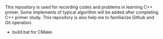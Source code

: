 This repository is used for recording codes and problems in learning C++ primer. Some implements of typical algorithm will be added after completing C++ primer study. This repository is also help me to familiarize Github and Git operation.



- build.bat for CMake.